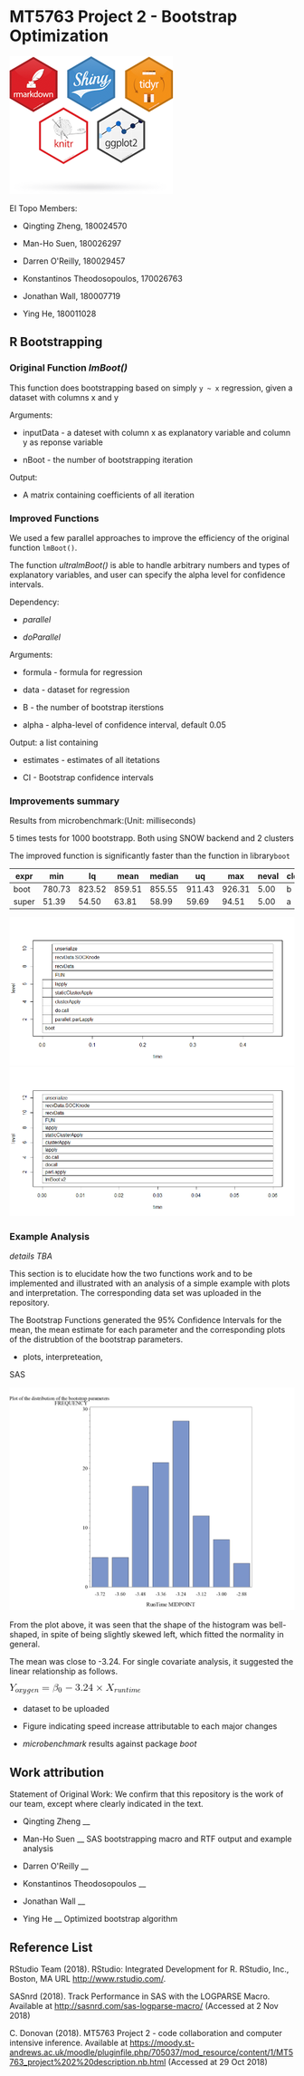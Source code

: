 # MT5763 Project 2 - Bootstrap Optimization

![](https://raw.githubusercontent.com/ladychili/MT5763-Project-2/master/r-packages.png?token=AaldBeYwHauQ1p-x4kRfKTNPYLxc-3Q2ks5b2xckwA%3D%3D)

EI Topo Members:

- Qingting Zheng, 180024570

- Man-Ho Suen, 180026297

- Darren O'Reilly, 180029457

- Konstantinos Theodosopoulos, 170026763

- Jonathan Wall, 180007719

- Ying He, 180011028

## R Bootstrapping 

### Original Function _lmBoot()_

This function does bootstrapping based on simply `y ~ x` regression, given a dataset with columns x and y

Arguments: 

- inputData - a dateset with column x as explanatory variable and column y as reponse variable

- nBoot - the number of bootstrapping iteration

Output: 

- A matrix containing coefficients of all iteration


### Improved Functions

We used a few parallel approaches to improve the efficiency of the original function `lmBoot()`. 

The function _ultralmBoot()_ is able to handle arbitrary numbers and types of explanatory variables, and user can specify the alpha level for confidence intervals. 

Dependency:

- _parallel_

- _doParallel_

Arguments: 

- formula - formula for regression 

- data - dataset for regression 

- B - the number of bootstrap iterstions 

- alpha - alpha-level of confidence interval, default 0.05
        
Output: a list containing

- estimates - estimates of all itetations

- CI - Bootstrap confidence intervals

### Improvements summary

Results from microbenchmark:(Unit: milliseconds)

5 times tests for 1000 bootstrapp. Both using SNOW backend and 2 clusters

The improved function is significantly faster than the function in library`boot`


| expr  | min    | lq     | mean   | median | uq     | max    | neval | cld |
|-------|--------|--------|--------|--------|--------|--------|-------|-----|
| boot  | 780.73 | 823.52 | 859.51 | 855.55 | 911.43 | 926.31 | 5.00  | b   |
| super | 51.39  | 54.50  | 63.81  | 58.99  | 59.69  | 94.51  | 5.00  | a   |


![boot.benchmark](https://github.com/ladychili/MT5763-Project-2/blob/master/profiling/R.boots.png)
![boot.super](https://github.com/ladychili/MT5763-Project-2/blob/master/profiling/profsuper.png)

### Example Analysis

*details TBA* 

This section is to elucidate how the two functions work and to be implemented and illustrated with an analysis of a simple example with plots and interpretation.  The corresponding data set was uploaded in the repository. 

The Bootstrap Functions generated the 95% Confidence Intervals for the mean, the mean estimate for each parameter and the corresponding plots of the distrubtion of the bootstrap parameters.

- plots, interpreteation,

SAS

![SASbootplot](https://github.com/ladychili/MT5763-Project-2/blob/master/code/SAS/Output/SAS%20plot%20bootstrap.png)
      
From the plot above, it was seen that the shape of the histogram was bell-shaped, in spite of being slightly skewed left, which fitted the normality in general. 

The mean was close to -3.24.  For single covariate analysis, it suggested the linear relationship as follows.

![equation](https://github.com/ladychili/MT5763-Project-2/blob/master/code/SAS/Output/CodeCogsEqn2.gif)


- dataset to be uploaded

- Figure indicating speed increase attributable to each major changes

- *microbenchmark* results against package *boot*


## Work attribution

Statement of Original Work: We confirm that this repository is the work of our team, except where clearly indicated in the text.

- Qingting Zheng __

- Man-Ho Suen __ SAS bootstrapping macro and RTF output and example analysis 

- Darren O'Reilly __

- Konstantinos Theodosopoulos __

- Jonathan Wall __

- Ying He __ Optimized bootstrap algorithm

## Reference List

RStudio Team (2018). RStudio: Integrated Development for R. RStudio, Inc., Boston, MA URL <http://www.rstudio.com/>.

SASnrd (2018). Track Performance in SAS with the LOGPARSE Macro. Available at <http://sasnrd.com/sas-logparse-macro/> (Accessed at 2 Nov 2018)

C. Donovan (2018). MT5763 Project 2 - code collaboration and computer intensive inference. Available at <https://moody.st-andrews.ac.uk/moodle/pluginfile.php/705037/mod_resource/content/1/MT5763_project%202%20description.nb.html> (Accessed at 29 Oct 2018) 




